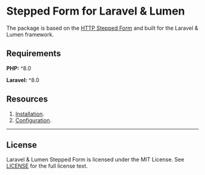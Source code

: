 # Stepped Form for Laravel & Lumen

The package is based on the 
[HTTP Stepped Form](https://github.com/alexxxxkkk/http-stepped-form)
and built for the Laravel & Lumen framework.

## Requirements

**PHP:** ^8.0

**Laravel:** ^8.0

## Resources

1. [Installation](docs/INSTALLATION.md).
2. [Configuration](docs/CONFIGURATION.md).

---

## License

Laravel & Lumen Stepped Form is licensed under the MIT License. See
[LICENSE](LICENSE) for the full license text.
